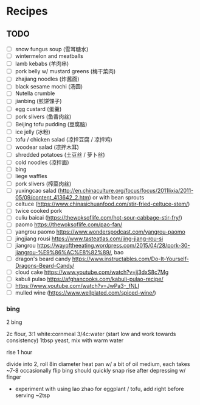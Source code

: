 # Recipes

## TODO

- [ ] snow fungus soup (雪耳糖水)
- [ ] wintermelon and meatballs
- [ ] lamb kebabs (羊肉串)
- [ ] pork belly w/ mustard greens (梅干菜肉)
- [ ] zhajiang noodles (炸酱面)
- [ ] black sesame mochi (汤圆)
- [ ] Nutella crumble
- [ ] jianbing (煎饼馃子)
- [ ] egg custard (蛋羹)
- [ ] pork slivers (鱼香肉丝)
- [ ] Beijing tofu pudding (豆腐脑)
- [ ] ice jelly (冰粉)
- [ ] tofu / chicken salad (凉拌豆腐 / 凉拌鸡)
- [ ] woodear salad (凉拌木耳)
- [ ] shredded potatoes (土豆丝 / 萝卜丝)
- [ ] cold noodles (凉拌面)
- [ ] bing
- [ ] liege waffles
- [ ] pork slivers (榨菜肉丝)
- [ ] yuxingcao salad (http://en.chinaculture.org/focus/focus/2011lixia/2011-05/09/content_413642_2.htm) or with bean sprouts
- [ ] celtuce (https://www.chinasichuanfood.com/stir-fried-celtuce-stem/)
- [ ] twice cooked pork
- [ ] culiu baicai (https://thewoksoflife.com/hot-sour-cabbage-stir-fry/)
- [ ] paomo https://thewoksoflife.com/pao-fan/
- [ ] yangrou paomo https://www.wonderspodcast.com/yangrou-paomo
- [ ] jingjiang rousi https://www.tasteatlas.com/jing-jiang-rou-si
- [ ] jiangrou https://wayoftheeating.wordpress.com/2015/04/28/pork-30-jiangrou-%E9%86%AC%E8%82%89/, bao
- [ ] dragon's beard candy https://www.instructables.com/Do-It-Yourself-Dragons-Beard-Candy/
- [ ] cloud cake https://www.youtube.com/watch?v=jj3dxS8c7Mg
- [ ] kabuli pulao https://afghancooks.com/kabuli-pulao-recipe/
- [ ] https://www.youtube.com/watch?v=JwPa3-_fNLI
- [ ] mulled wine (https://www.wellplated.com/spiced-wine/)

### bing

2 bing

2c flour, 3:1 white:cornmeal
3/4c:water (start low and work towards consistency)
1tbsp yeast, mix with warm water

rise 1 hour

divide into 2, roll 8in diameter
heat pan w/ a bit of oil medium, each takes ~7-8 occasionally flip
	bing should quickly snap rise after depressing w/ finger


* experiment with using lao zhao for eggplant / tofu, add right before serving ~2tsp
